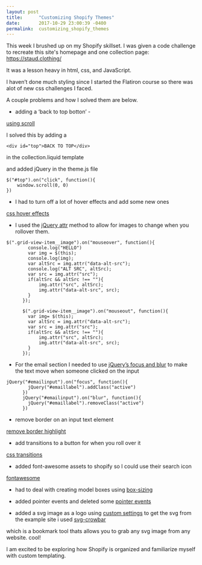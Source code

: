 ```yaml
---
layout: post
title:      "Customizing Shopify Themes"
date:       2017-10-29 23:00:39 -0400
permalink:  customizing_shopify_themes
---
```



This week I brushed up on my Shopify skillset. I was given a code challenge to recreate this site's homepage and one collection page: https://staud.clothing/ 

It was a lesson heavy in html, css, and JavaScript.

I haven’t done much styling since I started the Flatiron course so there was alot of new css challenges I faced. 

A couple problems and how I solved them are below.

* adding a ‘back to top botton’ - 

[using scroll](https://developer.mozilla.org/en-US/docs/Web/API/Window/scroll
)

I solved this by adding a 

```
<div id="top">BACK TO TOP</div>
```

in the collection.liquid template

and added jQuery in the theme.js file

```
$("#top").on("click", function(){
	window.scroll(0, 0)
})
```

* I had to turn off a lot of hover effects and add some new ones

[css hover effects](https://www.w3schools.com/cssref/sel_hover.asp)

* I used the [jQuery attr](http://api.jquery.com/attr/) method to allow for images to change when you rollover them.

```
$(".grid-view-item__image").on("mouseover", function(){
        console.log("HELLO")
      	var img = $(this);
        console.log(img);
        var altSrc = img.attr("data-alt-src");
        console.log("ALT SRC", altSrc);
        var src = img.attr("src");
        if(altSrc && altSrc !== ""){
        	img.attr("src", altSrc);
        	img.attr("data-alt-src", src);
        }
      });

      $(".grid-view-item__image").on("mouseout", function(){
      	var img= $(this);
        var altSrc = img.attr("data-alt-src");
        var src = img.attr("src");
        if(altSrc && altSrc !== ""){
        	img.attr("src", altSrc);
        	img.attr("data-alt-src", src);
        }
      });

```

* For the email section I needed to use [jQuery’s focus and blur](https://stackoverflow.com/questions/2212583/affecting-parent-element-of-focusd-element-pure-csshtml-preferred) to make the text move when someone clicked on the input

```
jQuery("#emailinput").on("focus", function(){
      	jQuery("#emaillabel").addClass("active")
      })
      jQuery("#emailinput").on("blur", function(){
      	jQuery("#emaillabel").removeClass("active")
      })

```

* remove border on an input text element

[remove border highlight](https://stackoverflow.com/questions/1457849/how-to-remove-the-border-highlight-on-an-input-text-element)

*  add transitions to a button for when you roll over it

[css transitions](https://www.w3schools.com/css/css3_transitions.asp)

* added font-awesome assets to shopify so I could use their search icon

[fontawesome](https://github.com/nairdairda/Shopify-Font-Awesome)

*  had to deal with creating model boxes using [box-sizing](https://developer.mozilla.org/en-US/docs/Web/CSS/box-sizing)

*  added pointer events and deleted some [pointer events](https://developer.mozilla.org/en-US/docs/Web/CSS/pointer-events)
*  added a svg image as a logo using [custom settings](https://help.shopify.com/themes/liquid/objects#global-objects)
to get the svg from the example site i used [svg-crowbar](http://nytimes.github.io/svg-crowbar/)

which is a bookmark tool thats allows you to grab any svg image from any website. cool!

I am excited to be exploring how Shopify is organized and familiarize myself with custom templating.


